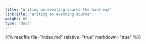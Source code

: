 ```yaml
---
title: "Writing an eventing source the hard way"
linkTitle: "Writing an eventing source"
weight: 60
type: "docs"
---
```


{{% readfile file="index.md" relative="true" markdown="true" %}}

